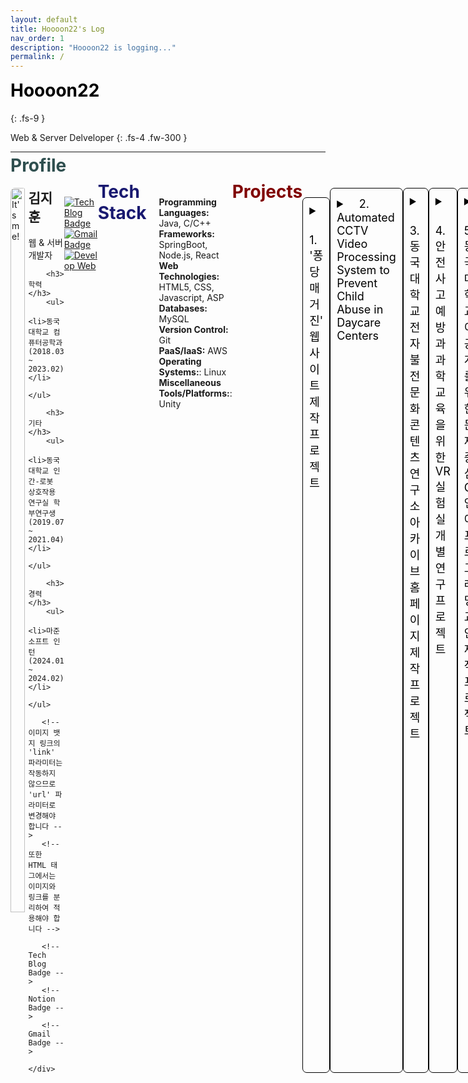 ```yaml
---
layout: default
title: Hoooon22's Log
nav_order: 1
description: "Hoooon22 is logging..."
permalink: /
---
```


<h1 style="color:black; margin-top: 0; font-weight:bold;">Hoooon22</h1>
{: .fs-9 }

Web & Server Delveloper
{: .fs-4 .fw-300 }

---
<h1 style="color:darkslategray; margin-top: -2%; font-weight:bold;">Profile</h1>

<div style="display: flex; justify-content: space-around;">
    <div style="width: 45%;">
        <img src="../../../../assets/images/IMG_0675.JPG" alt="It's me!" style="width: 90%; border-radius: 7px;">
    </div>
    <div style="width: 55%;">
        <h2 style="margin-top: 0%"><strong>김지훈</strong></h2>
        <p>웹 & 서버 개발자</p>

        <h3>학력</h3>
        <ul>
            <li>동국대학교 컴퓨터공학과 (2018.03 ~ 2023.02)</li>
        </ul>

        <h3>기타</h3>
        <ul>
            <li>동국대학교 인간-로봇 상호작용 연구실 학부연구생 (2019.07 ~ 2021.04)</li>
        </ul>

        <h3>경력</h3>
        <ul>
            <li>마준소프트 인턴 (2024.01 ~ 2024.02)</li>
        </ul>

       <!-- 이미지 뱃지 링크의 'link' 파라미터는 작동하지 않으므로 'url' 파라미터로 변경해야 합니다 -->
       <!-- 또한 HTML 태그에서는 이미지와 링크를 분리하여 적용해야 합니다 -->
        
       <!-- Tech Blog Badge -->
       <!-- Notion Badge -->
       <!-- Gmail Badge -->

    </div>
</div>



[![Tech Blog Badge](http://img.shields.io/badge/-Tech%20blog-black?style=flat-square&logo=github&link=https://congruous-wildebeest-c9e.notion.site/About-ca6a656d65884dc1bbdef99b6b1a652e/)](https://hoooon22.github.io/)
[![Gmail Badge](https://img.shields.io/badge/Gmail-d14836?style=flat-square&logo=Gmail&logoColor=white&link=mailto:momo990305@gmail.com)](mailto:momo990305@gmail.com)
[![Develop Web](https://img.shields.io/badge/Develop_Web-blue)](https://devzip.site)

---
<h1 style="color:midnightblue; margin-top: -2%; font-weight:bold;">Tech Stack</h1>

<div style="width: 100%; padding-left: 20px; box-sizing: border-box;">
    <ul style="list-style-type: none; padding-left: 0;">
        <li><strong>Programming Languages:</strong> Java, C/C++</li>
        <li><strong>Frameworks:</strong> SpringBoot, Node.js, React</li>
        <li><strong>Web Technologies:</strong> HTML5, CSS, Javascript, ASP</li>
        <li><strong>Databases:</strong> MySQL</li>
        <li><strong>Version Control:</strong> Git</li>
        <li><strong>PaaS/IaaS:</strong> AWS </li>
        <li><strong>Operating Systems:</strong>: Linux </li>
        <li><strong>Miscellaneous Tools/Platforms:</strong>: Unity </li >
    </ul>
</div>




---
<h1 style="color:maroon; margin-top: -2%; font-weight:bold;">Projects</h1>

<!-- project 1 -->
<details style="margin-top: 3%; margin-bottom: 3%; border-radius: 7px; border: 0.1px solid black; padding: 10px;">
<summary style="color:black; font-size: 18px; font-weight: 400">ㅤ1. '퐁당 매거진' 웹사이트 제작 프로젝트 </summary>
<div markdown="1">

<div style="display: flex; flex-direction: column; justify-content: center;">
    <p align="center">
        <a href="https://stoneinwell.com/">
            <img src="../../../../assets/images/pongdang/1_퐁당로고.png" alt="퐁당 사이" style="width: 50%; border-radius: 7px;">
        </a>
    </p>
    <figcaption style="font-style: italic; text-align: center; margin-top: -2%">이미지를 클릭하시면, 웹페이지로 이동합니다.</figcaption>
</div>

- **Period**: 2022.07 ~ 2023.12
- **Description**: 청소년들에게 세상에 있는 다양한 직업들을 소개해주는 웹매거진 '매거진 퐁당'의 풀스택 개발을 맡았습니다.  
    - 첫 번째 사이트: VanilaJS, Node.js
    - 두 번째 사이트(개발 진행중): React, SpringBoot
- **Tech Stack**: AWS, HTML/CSS/Javascript, Node.js, React, SpringBoot, NGINX 

<div style="width: 100%; border: 1px solid #ddd; border-radius: 5px; overflow: hidden; display: flex; margin-top: 4%;">
    <img src="../../../../assets/images/profile/10_하단퐁당로고.png" alt="퐁당" style="width: 15%; height: 15%; border-radius: 7px; padding: 5px">
    <div style="padding: 10px;">
        <a href="https://hoooon22.github.io/docs/projects/pongdang/pongdang/" target="_blank" style="font-weight:bold;">퐁당 매거진 웹사이트 제작 과정</a>
        <p>'퐁당 매거진 두번째 돌' 웹사이트의 제작 과정을 기록한 페이지 입니다.</p>
    </div>
</div>
<div style="width: 100%; border: 1px solid #ddd; border-radius: 5px; overflow: hidden; display: flex; margin-top: 1%">
    <img src="../../../../assets/images/profile/free-icon-github-logo-25231.png" alt="깃허브" style="width: 15%; height: 15%; border-radius: 7px; padding: 5px">
    <div style="padding: 10px;">
        <a href="https://github.com/Hoooon22/Pongdang_Server2" target="_blank" style="font-weight:bold;">Pongdang_Server2 Github</a>
        <p>'퐁당 매거진 두번째 돌' 웹사이트의 깃허브 입니다.</p>
    </div>
</div>

</div>
</details>

<!-- project 2 -->
<details style="margin-bottom: 3%; border-radius: 7px; border: 0.1px solid black; padding: 10px;">
<summary style="color:black; font-size: 18px; font-weight: 400">ㅤ2. Automated CCTV Video Processing System to Prevent Child Abuse in Daycare Centers </summary>
<div markdown="1">

<p align="center">
    <img src="../../../../assets/images/profile/스크린샷 2023-03-01 오후 2.40.40.png" alt="" style="width: 50%; border-radius: 7px;">
</p>

- **Period**: 2022.03.02 ~ 2022.12.16 (약 10개월 간)
- **Description**: 아동학대 방지를 위해 어린이집 내 CCTV 영상을 효율적으로 반출하는 시스템을 개발하였습니다.  
  학대 의심 구간을 C3D모델로 탐지하고, YOLOv5와 StrongSORT 모델을 사용하여 프레임별로 얼굴 영역을 검출하며, 이에 해당하는 영역을 모자이크 처리하여 사용자에게 영상을 최종적으로 제공하는 시스템입니다. 이 중 학대 의심 구간을 탐지하는 Violence Detection module을 개발하는 역할을 맡았습니다. 또한 이에 매칭되는 부분의 논문 작성을 맡았고, 구현 후 테스트 총괄을 맡았습니다.  
  이후, 2022 한국정보기술학회 추계학술대회 대학생논문경진대회에서 은상을 수상하였습니다.
- **Tech Stack**: 영상처리, Front-end, Back-end
- **Result**: 학회 논문 게시, 웹사이트 기반 시스템 제작


<div style="width: 100%; border: 1px solid #ddd; border-radius: 5px; overflow: hidden; display: flex; margin-top: 4%">
    <img src="../../../../assets/images/profile/free-icon-github-logo-25231.png" alt="깃허브" style="width: 15%; height: 15%; border-radius: 7px; padding: 5px">
    <div style="padding: 10px;">
        <a href="https://github.com/CSID-DGU/2022-2-CECD4-STEPBACK-1" target="_blank" style="font-weight:bold;">Automated CCTV Video Processing System Github</a>
        <p>프로젝트의 깃허브 입니다.</p>
    </div>
</div>

</div>
</details>

<!-- project 3 -->
<details style="margin-bottom: 3%; border-radius: 7px; border: 0.1px solid black; padding: 10px;">
<summary style="color:black; font-size: 18px; font-weight: 400">ㅤ3. 동국대학교 전자불전문화콘텐츠연구소 아카이브 홈페이지 제작 프로젝트 </summary>
<div markdown="1">

<p align="center">
    <img src="../../../../assets/images/profile/스크린샷 2022-10-28 오후 7.21.03.png" alt="" style="width: 40%; border-radius: 7px;">
    <img src="../../../../assets/images/profile/스크린샷 2022-10-28 오후 7.21.25.png" alt="" style="width: 40%; border-radius: 7px;">
</p>

- **Period**: 2020.03 ~ 2020.08 (약 6개월)
- **Description**: 동국대학교 전자불전문화콘텐츠연구소의 불교문화가 담긴 사진 등의 빅데이터들을 저장하고 열람할 수 있는 홈페이지를 제작하였습니다.
  - 웹 전체 페이지 개발, 빅데이터 관리, 정보 분류를 위한 검색 SQL문 작성, 서버 보조 관리
- **Tech Stack**: HTML/CSS/JS, Node.js, MySQL
- **Result**: 빅데이터 관리, 웹 디자인 경험, Server & Client 동시 구현

</div>
</details>

<!-- project 4 -->
<details style="margin-bottom: 3%; border-radius: 7px; border: 0.1px solid black; padding: 10px;">
<summary style="color:black; font-size: 18px; font-weight: 400">ㅤ4. 안전사고 예방과 과학 교육을 위한 VR실험실 개별연구 프로젝트 </summary>
<div markdown="1">

<p align="center">
    <img src="../../../../assets/images/profile/스크린샷 2022-10-28 오후 7.36.11.png" alt="" style="width: 40%; border-radius: 7px;">
    <img src="../../../../assets/images/profile/스크린샷 2022-10-28 오후 7.36.22.png" alt="" style="width: 40%; border-radius: 7px;">
</p>

- **Period**: 2022.03 ~ 2022.06 (약 4개월)
- **Description**: CS VR 기기를 활용한 스마트 시스템 설계 – VR 실험실 개발 및 논문 작성  
  - 실제 화학 실험에서의 위험사고와 경제적 손실을 최소화하는 방법으로, VR 상의 가상 실험 을 구현하여 해당 VR 실험실에서의 실험과 실제 실험의 실험을 서로 비교하고 관찰하여 각 방법의 효율성 과 유효성(학습효과 등)을 분석하였습니다. Unity와 C#, Blender를 사용하여 제작하였습니다.
- **Tech Stack**: Unity, C#, Blender (그래픽 프로그램)
- **Result**: Unity 활용능력, Blender 사용 경험, 논문 작성

<div style="width: 100%; border: 1px solid #ddd; border-radius: 5px; overflow: hidden; display: flex; margin-top: 4%">
    <img src="../../../../assets/images/profile/free-icon-github-logo-25231.png" alt="깃허브" style="width: 15%; height: 15%; border-radius: 7px; padding: 5px">
    <div style="padding: 10px;">
        <a href="https://github.com/Hoooon22/ChemicalLab" target="_blank" style="font-weight:bold;">ChemicalLab Github</a>
        <p>ChemicalLab 프로젝트의 깃허브 입니다.</p>
    </div>
</div>

</div>
</details>

<!-- project 5 -->
<details style="margin-bottom: 3%; border-radius: 7px; border: 0.1px solid black; padding: 10px;">
<summary style="color:black; font-size: 18px; font-weight: 400">ㅤ5. 동국대학교 이공계를 위한 문제중심 C언어 프로그래밍 교안 제작 프로젝트 </summary>
<div markdown="1">

<p align="center">
    <img src="../../../../assets/images/profile/스크린샷 2022-10-28 오후 7.28.28.png" alt="" style="width: 40%; border-radius: 7px;">
</p>

- **Period**: 2019.10 ~ 2020.07 (약 10개월)
- **Description**: 동국대학교의 이공계 학생들을 위한 문제풀이 중심의 C언어 프로그래밍 교안을 제작하였습니다.
  - 문제 Project 4개 중 1개 제작, Project1-주기율표 계산 프로그램
- **Tech Stack**: C언어 기초지식과 기초 프로그래밍 Skill
- **Result**:  동국대학교 수업 사용 교안 제작, C언어 활용 Skill

</div>
</details>

<!-- project 6 -->
<details style="margin-bottom: 3%; border-radius: 7px; border: 0.1px solid black; padding: 10px;">
<summary style="color:black; font-size: 18px; font-weight: 400">ㅤ6. 시각장애인을 위한 스마트 점자 패널 기초연구 </summary>
<div markdown="1">

<p align="center">
    <img src="../../../../assets/images/profile/스크린샷 2022-10-28 오후 7.22.58.png" alt="" style="width: 40%; border-radius: 7px;">
    <img src="../../../../assets/images/profile/스크린샷 2022-10-28 오후 7.23.25.png" alt="" style="width: 40%; border-radius: 7px;">
</p>

- **Period**: 2019.09.01 ~ 2019.11.02 (약 3개월 간)
- **Description**: 시각장애인 의 스마트폰을 통한 정보접근성 향상을 위해‘스마트 점자 패널'을 설계하고 논문으로 발표하였습니다. 스마트폰으로 인한 시각장애인과 비장애인의 정보격차를 줄이기 위한 기술로, 스마트폰의 음성이 아닌 본 기술의 점자를 이용하여 스마트폰의 정보를 전달할 수 있게 설계하였습니다.
- **Tech Stack**: 논문 주 저자, 아이디어 제시 및 논문 발표
- **Result**: 2019 한국지능시스템학회 추계학술대회 논문 게시

    <div style="text-align: right;">
        <a href="../../../../assets/files/김지훈_한국지능시스템학회논문.pdf">논문 원본입니다.</a>
    </div>

</div>
</details>

<!-- project 7 -->
<details style="margin-bottom: 3%; border-radius: 7px; border: 0.1px solid black; padding: 10px;">
<summary style="color:black; font-size: 18px; font-weight: 400">ㅤ7. 스마트미러를 활용한 청각장애인 구화훈련 애플리케이션 제작 </summary>
<div markdown="1">

<p align="center">
    <img src="../../../../assets/images/profile/스크린샷 2022-10-28 오후 7.26.04.png" alt="" style="width: 40%; border-radius: 7px;">
    <img src="../../../../assets/images/profile/스크린샷 2022-10-28 오후 7.26.25.png" alt="" style="width: 40%; border-radius: 7px;">
</p>

- **Period**: 2020.09.01 ~ 2021.02.28 (약 6개월 간)
- **Description**: 스마트미러를 활용한 청각장애인 구화훈련 애플리케이션을 제작하였습니다.
  - 아이디어 제시, 스마트미러 전용 애플리케이션 개발, 테스트 실험
- **Tech Stack**: Android Studio, STT(Speech to Text) 알고리즘
- **Result**: 동국대학교 2021 겨울캡스톤 디자인대회 밸류업 프로그램 장려상 수상, 애플리케이션 개발 능력

    <div style="text-align: right;">
        <a href="../../../../assets/files/김지훈_한국지능시스템학회논문.pdf">논문 원본입니다.</a>
    </div>

</div>
</details>


<!-- project 8 -->
<details style="margin-bottom: 3%; border-radius: 7px; border: 0.1px solid black; padding: 10px;">
<summary style="color:black; font-size: 18px; font-weight: 400">ㅤ8. Chrome Extension 개발 프로젝트 </summary>
<div markdown="1">

- **Period**: 2024.12.30 ~ (진행중)
- **Description**: 생각나는 좋은 아이디어들을 담아 제작한 Chrome Extension을 개발한 프로젝트입니다.
    <h3>(1). Github_Summary</h3>
    <h4 style="margin-bottom: 3%;">[ 2024.12.30 ~ (진행중) ]</h4>
    <p align="center">
        <img src="../../../../assets/images/profile/스크린샷 2025-01-07 오후 4.07.56.png" alt="" style="width: 60%; border-radius: 7px;">
        <img src="../../../../assets/images/profile/스크린샷 2025-01-07 오후 4.08.28.png" alt="" style="width: 20%; border-radius: 7px;">
    </p>
    - OpenAI API를 활용하여, 접속한 Github Repository 및 Code를 자동으로 요약해주는 Extension입니다.

<br>

- **Tech Stack**: Vanila JS, Javascript, API
- **Result**: Chrome Extension 웹스토어 등록 대기 중...

</div>
</details>

---

```java
if (code.isWorks()) {
    return Best_Moment; // :)
}
```
